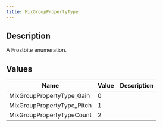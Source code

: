 ```yaml
---
title: MixGroupPropertyType
---
```

## Description

A Frostbite enumeration.

## Values

| Name                        | Value | Description |
| --------------------------- | ----- | ----------- |
| MixGroupPropertyType\_Gain  | 0     |             |
| MixGroupPropertyType\_Pitch | 1     |             |
| MixGroupPropertyTypeCount   | 2     |             |
